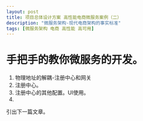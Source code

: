 ```yaml
---
layout: post
title: 项目总体设计方案 高性能电商微服务案例（二）
description: "微服务架构-现代电商架构的事实标准"
tags: [微服务架构 电商 高性能 高可用] 
---
```




# 手把手的教你微服务的开发。
   1. 物理地址的解耦-注册中心和网关
   2. 注册中心。
   3. 注册中心的其他配置。UI使用。
   4. 
   
引出下一篇文章。
       
    
